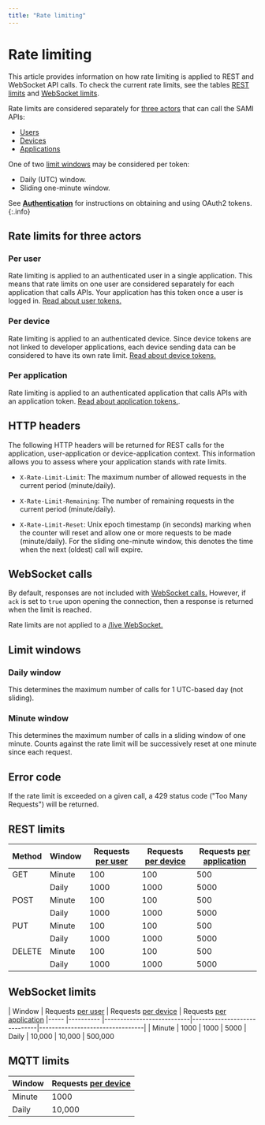 ```yaml
---
title: "Rate limiting"
---
```


# Rate limiting

This article provides information on how rate limiting is applied to REST and WebSocket API calls. To check the current rate limits, see the tables [REST limits](#rest-limits) and [WebSocket limits](#websocket-limits).

Rate limits are considered separately for [three actors](#rate-limits-for-three-actors) that can call the SAMI APIs:

- [Users](#per-user)
- [Devices](#per-device)
- [Applications](#per-application)
 
One of two [limit windows](#limit-windows) may be considered per token:

- Daily (UTC) window.
- Sliding one-minute window.

See [**Authentication**](/sami/sami-documentation/authentication.html) for instructions on obtaining and using OAuth2 tokens.
{:.info}

## Rate limits for three actors

### Per user

Rate limiting is applied to an authenticated user in a single application. This means that rate limits on one user are considered separately for each application that calls APIs. Your application has this token once a user is logged in. [Read about user tokens.](/sami/sami-documentation/authentication.html#user-token)

### Per device

Rate limiting is applied to an authenticated device. Since device tokens are not linked to developer applications, each device sending data can be considered to have its own rate limit. [Read about device tokens.](/sami/sami-documentation/authentication.html#device-token)

### Per application

Rate limiting is applied to an authenticated application that calls APIs with an application token. [Read about application tokens.](/sami/sami-documentation/authentication.html#application-token).

## HTTP headers

The following HTTP headers will be returned for REST calls for the application, user-application or device-application context. This information allows you to assess where your application stands with rate limits.

- `X-Rate-Limit-Limit`: The maximum number of allowed requests in the current period (minute/daily).

- `X-Rate-Limit-Remaining`: The number of remaining requests in the current period (minute/daily).

- `X-Rate-Limit-Reset`: Unix epoch timestamp (in seconds) marking when the counter will reset and allow one or more requests to be made (minute/daily). For the sliding one-minute window, this denotes the time when the next (oldest) call will expire.

## WebSocket calls

By default, responses are not included with [WebSocket calls.](/sami/sami-documentation/sending-and-receiving-data.html#setting-up-a-bi-directional-message-pipe) However, if `ack` is set to `true` upon opening the connection, then a response is returned when the limit is reached.

Rate limits are not applied to a [/live WebSocket.](/sami/sami-documentation/sending-and-receiving-data.html#live-streaming-data-with-websocket-api) 

## Limit windows

### Daily window

This determines the maximum number of calls for 1 UTC-based day (not sliding).

### Minute window

This determines the maximum number of calls in a sliding window of one minute. Counts against the rate limit will be successively reset at one minute since each request.

## Error code

If the rate limit is exceeded on a given call, a 429 status code ("Too Many Requests") will be returned. 

## REST limits

| Method | Window | Requests [per user](#per-user) | Requests [per device](#per-device) | Requests [per application](#per-application)
|----- |---------- |---------------------------|-----------------------------|---------------------------------|
| GET | Minute | 100 | 100 | 500
|	| Daily | 1000 | 1000 | 5000
| POST | Minute | 100 | 100 | 500
|	| Daily | 1000 | 1000 | 5000
| PUT | Minute | 100 | 100 | 500
|	| Daily | 1000 | 1000 | 5000
| DELETE | Minute | 100 | 100 | 500
|	| Daily | 1000 | 1000 | 5000

## WebSocket limits

| Window | Requests [per user](#per-user) | Requests [per device](#per-device) | Requests [per application](#per-application)
|----- |---------- |---------------------------|-----------------------------|---------------------------------|
| Minute | 1000 | 1000 | 5000
| Daily | 10,000 | 10,000 | 500,000

## MQTT limits

| Window | Requests [per device](#per-device) 
|----- |---------- |
| Minute | 1000
| Daily | 10,000 